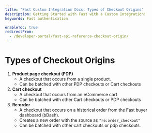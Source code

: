 ```yaml
---
title: "Fast Custom Integration Docs: Types of Checkout Origins"
description: Getting Started with Fast with a Custom Integration!
keywords: Fast authentication

enableToc: true
redirectFrom:
  - /developer-portal/fast-api-reference-checkout-origin/
---
```


# Types of Checkout Origins

1. **Product page checkout (PDP)**
   - A checkout that occurs from a single product.
   - Can be batched with other PDP checkouts or Cart checkouts
2. **Cart checkout**
   - A checkout that occurs from an eCommerce cart
   - Can be batched with other Cart checkouts or PDP checkouts
3. **Re:order**
   - A checkout that occurs on a historical order from the Fast buyer dashboard (bDash).
   - Creates a new order with the source as `"re:order_checkout"`
   - Can be batched with other cart checkouts or pdp checkouts.
